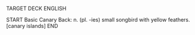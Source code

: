 TARGET DECK
ENGLISH

START
Basic
Canary
Back: n. (pl. -ies) small songbird with yellow feathers. [canary islands]
END
